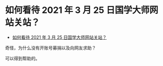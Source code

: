 # 如何看待 2021 年 3 月 25 日国学大师网站关站？

- [如何看待 2021 年 3 月 25 日国学大师网站关站？](https://www.zhihu.com/question/451139912/answer/1799977636)

奇怪，为什么没有开账号募捐以及向网友求助？

可以得到帮助的。